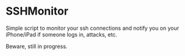 SSHMonitor
==========

Simple script to monitor your ssh connections and notify you on your iPhone/iPad if someone logs in, attacks, etc. 

Beware, still in progress.
